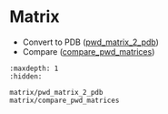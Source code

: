 # Matrix

- Convert to PDB ([pwd_matrix_2_pdb](matrix/pwd_matrix_2_pdb.md))
- Compare ([compare_pwd_matrices](matrix/compare_pwd_matrices.md))

```{toctree}
:maxdepth: 1
:hidden:

matrix/pwd_matrix_2_pdb
matrix/compare_pwd_matrices
```
